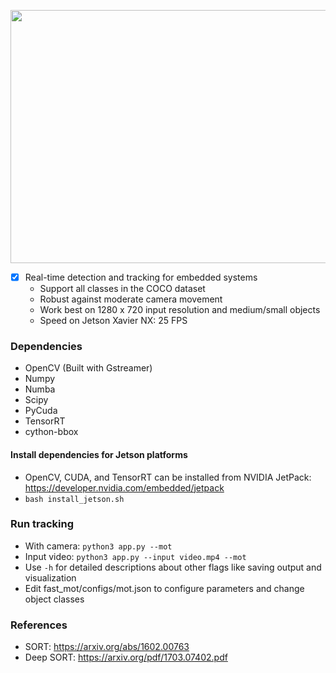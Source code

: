 <p align="center">
  <img src="demo.gif" width="720" height="405" />
</p>

- [x] Real-time detection and tracking for embedded systems
  - Support all classes in the COCO dataset
  - Robust against moderate camera movement
  - Work best on 1280 x 720 input resolution and medium/small objects
  - Speed on Jetson Xavier NX: 25 FPS

### Dependencies
- OpenCV (Built with Gstreamer)
- Numpy
- Numba
- Scipy
- PyCuda
- TensorRT  
- cython-bbox

#### Install dependencies for Jetson platforms
- OpenCV, CUDA, and TensorRT can be installed from NVIDIA JetPack:    
https://developer.nvidia.com/embedded/jetpack
- `bash install_jetson.sh`

### Run tracking
- With camera: `python3 app.py --mot`
- Input video: `python3 app.py --input video.mp4 --mot`
- Use `-h` for detailed descriptions about other flags like saving output and visualization
- Edit fast_mot/configs/mot.json to configure parameters and change object classes

### References
- SORT: https://arxiv.org/abs/1602.00763  
- Deep SORT: https://arxiv.org/pdf/1703.07402.pdf 
